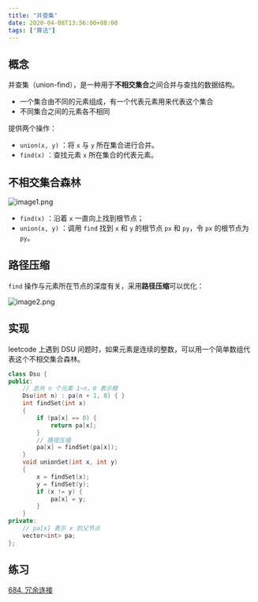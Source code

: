 ```yaml
---
title: "并查集"
date: 2020-04-08T13:56:00+08:00
tags: ["算法"]
---
```


## 概念

并查集（union-find），是一种用于**不相交集合**之间合并与查找的数据结构。

- 一个集合由不同的元素组成，有一个代表元素用来代表这个集合
- 不同集合之间的元素各不相同

提供两个操作：

- `union(x, y)` ：将 `x` 与 `y` 所在集合进行合并。
- `find(x)` ：查找元素 `x` 所在集合的代表元素。

## 不相交集合森林

![image1.png](image1.png)

- `find(x)` ：沿着 `x` 一直向上找到根节点；
- `union(x, y)` ：调用 `find` 找到 `x` 和 `y` 的根节点 `px` 和 `py`，令 `px` 的根节点为 `py`。

## 路径压缩

`find` 操作与元素所在节点的深度有关，采用**路径压缩**可以优化：

![image2.png](image2.png)

## 实现

leetcode 上遇到 DSU 问题时，如果元素是连续的整数，可以用一个简单数组代表这个不相交集合森林。

```cpp
class Dsu {
public:
    // 总共 n 个元素 1~n，0 表示根
    Dsu(int n) : pa(n + 1, 0) { }
    int findSet(int x)
    {
        if (pa[x] == 0) {
            return pa[x];
        }
        // 路径压缩
        pa[x] = findSet(pa[x]);
    }
    void unionSet(int x, int y)
    {
        x = findSet(x);
        y = findSet(y);
        if (x != y) {
            pa[x] = y;
        }
    }
private:
    // pa[x] 表示 x 的父节点
    vector<int> pa;
};
```

## 练习

[684. 冗余连接](https://leetcode-cn.com/problems/redundant-connection/)
